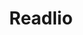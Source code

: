 ---
layout: project
order: 2
title: Readlio
desc: Platform for teachers to track student reading, with over 2700 users to date.
type: Projects
language: Ruby on Rails
large_image_url: "/assets/images/projects/home-page/readlio@2x.png"
small_image_url: "/assets/images/projects/home-page/readlio@1x.png"
link: "https://readlio.com"
---